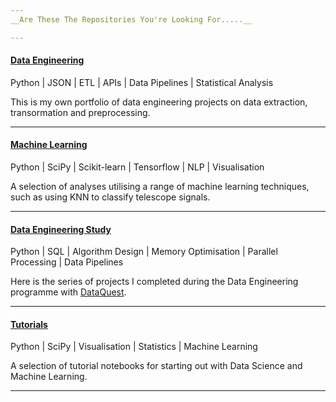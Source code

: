 ```yaml
---
__Are These The Repositories You're Looking For.....__

---
```


#### [Data Engineering](https://github.com/sciDelta/Data_Engineering)

Python | JSON | ETL | APIs | Data Pipelines | Statistical Analysis

This is my own portfolio of data engineering projects on data extraction, transormation and preprocessing. 

---
#### [Machine Learning](https://github.com/sciDelta/MachineLearning)

Python | SciPy | Scikit-learn | Tensorflow | NLP | Visualisation

A selection of analyses utilising a range of machine learning techniques, such as using KNN to classify telescope signals.

---
#### [Data Engineering Study](https://github.com/sciDelta/DataEngStudy)

Python | SQL | Algorithm Design | Memory Optimisation | Parallel Processing | Data Pipelines

Here is the series of projects I completed during the Data Engineering programme with [DataQuest](https://www.dataquest.io/).

---
#### [Tutorials](https://github.com/sciDelta/ProjectLab/tree/main/Tutorials)

Python | SciPy | Visualisation | Statistics | Machine Learning

A selection of tutorial notebooks for starting out with Data Science and Machine Learning.

---
<!--

-->

